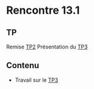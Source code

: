 # Rencontre 13.1

## TP
Remise [TP2](/tp/tp2) 
Présentation du [TP3](/tp/tp3)

## Contenu
- Travail sur le [TP3](/tp/tp3)

